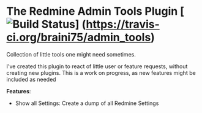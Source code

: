 The Redmine Admin Tools Plugin [![Build Status](https://travis-ci.org/braini75/admin_tools.svg?branch=master)] (https://travis-ci.org/braini75/admin_tools)
==============================

Collection of little tools one might need sometimes.

I've created this plugin to react of little user or feature requests, without creating new plugins. This is a work on progress, as new features might be included as needed

__Features__:
  * Show all Settings: Create a dump of all Redmine Settings